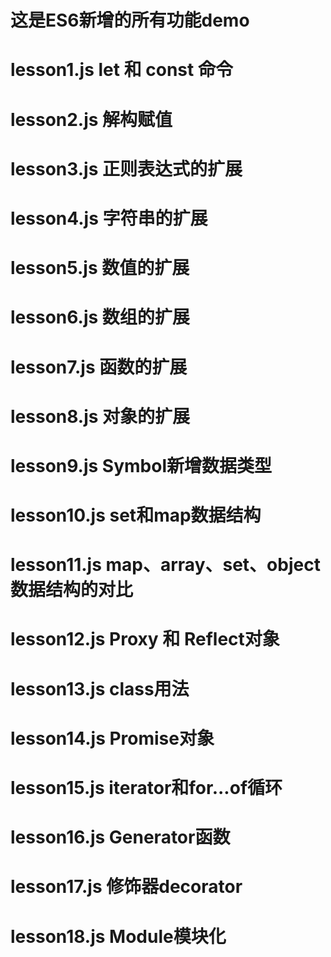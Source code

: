 #   这是ES6新增的所有功能demo
#  lesson1.js     let 和 const 命令
#  lesson2.js     解构赋值
#  lesson3.js     正则表达式的扩展
#  lesson4.js     字符串的扩展
#  lesson5.js      数值的扩展
#  lesson6.js      数组的扩展
#  lesson7.js      函数的扩展
#  lesson8.js      对象的扩展
#  lesson9.js      Symbol新增数据类型
#  lesson10.js     set和map数据结构
#  lesson11.js     map、array、set、object数据结构的对比
#  lesson12.js     Proxy 和 Reflect对象
#  lesson13.js     class用法
#  lesson14.js     Promise对象
#  lesson15.js     iterator和for...of循环
#  lesson16.js     Generator函数
#  lesson17.js     修饰器decorator
#  lesson18.js     Module模块化
